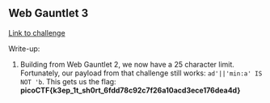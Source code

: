 ## Web Gauntlet 3

[Link to challenge](https://play.picoctf.org/practice/challenge/128)

Write-up:

1. Building from Web Gauntlet 2, we now have a 25 character limit. Fortunately,
our payload from that challenge still works: `ad'||'min:a' IS NOT 'b`. This gets
us the flag: **picoCTF{k3ep_1t_sh0rt_6fdd78c92c7f26a10acd3ece176dea4d}**